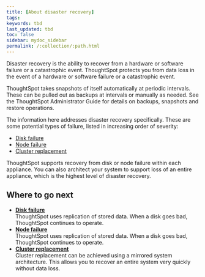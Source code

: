 ```yaml
---
title: [About disaster recovery]
tags:
keywords: tbd
last_updated: tbd
toc: false
sidebar: mydoc_sidebar
permalink: /:collection/:path.html
---
```

Disaster recovery is the ability to recover from a hardware or software failure or a catastrophic event. ThoughtSpot protects you from data loss in the event of a hardware or software failure or a catastrophic event.

ThoughtSpot takes snapshots of itself automatically at periodic intervals. These can be pulled out as backups at intervals or manually as needed. See the ThoughtSpot Administrator Guide for details on backups, snapshots and restore operations.

The information here addresses disaster recovery specifically. These are some potential types of failure, listed in increasing order of severity:

-   [Disk failure](disk-failure.html#)
-   [Node failure](node-failure.html#)
-   [Cluster replacement](cluster-replacement.html#)

ThoughtSpot supports recovery from disk or node failure within each appliance. You can also architect your system to support loss of an entire appliance, which is the highest level of disaster recovery.

## Where to go next

-   **[Disk failure](../../disaster_recovery/disaster_recovery/disk-failure.html)**  
ThoughtSpot uses replication of stored data. When a disk goes bad, ThoughtSpot continues to operate.
-   **[Node failure](../../disaster_recovery/disaster_recovery/node-failure.html)**  
ThoughtSpot uses replication of stored data. When a disk goes bad, ThoughtSpot continues to operate.
-   **[Cluster replacement](../../disaster_recovery/disaster_recovery/cluster-replacement.html)**  
Cluster replacement can be achieved using a mirrored system architecture. This allows you to recover an entire system very quickly without data loss.
